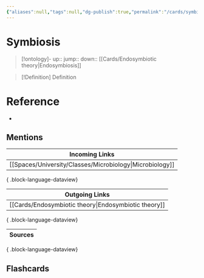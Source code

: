 ```yaml
---
{"aliases":null,"tags":null,"dg-publish":true,"permalink":"/cards/symbiosis/","dgPassFrontmatter":true}
---
```


# Symbiosis

> [!ontology]-
> up:: 
> jump:: 
> down:: [[Cards/Endosymbiotic theory\|Endosymbiosis]]

> [!Definition] Definition

# Reference

- 

## Mentions

| Incoming Links                                              |
| ----------------------------------------------------------- |
| [[Spaces/University/Classes/Microbiology\|Microbiology]] |

{ .block-language-dataview}

| Outgoing Links                                          |
| ------------------------------------------------------- |
| [[Cards/Endosymbiotic theory\|Endosymbiotic theory]] |

{ .block-language-dataview}

| Sources |
| ------- |

{ .block-language-dataview}

## Flashcards